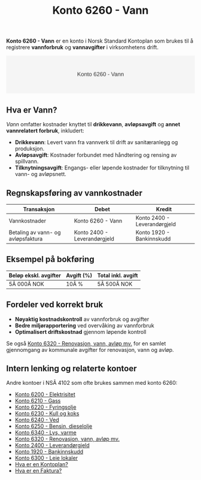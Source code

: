 ﻿---
title: "Konto 6260 - Vann"
seoTitle: "6260-vann"
description: '**Konto 6260 - Vann** er en konto i Norsk Standard Kontoplan som brukes til å registrere **vannforbruk** og **vannavgifter** i virksomhetens drift.'
---

**Konto 6260 - Vann** er en konto i Norsk Standard Kontoplan som brukes til å registrere **vannforbruk** og **vannavgifter** i virksomhetens drift.

![Illustrasjon av konto 6260 Vann](6260-vann-image.svg)

## Hva er Vann?

*Vann* omfatter kostnader knyttet til **drikkevann**, **avløpsavgift** og **annet vannrelatert forbruk**, inkludert:

* **Drikkevann**: Levert vann fra vannverk til drift av sanitæranlegg og produksjon.
* **Avløpsavgift**: Kostnader forbundet med håndtering og rensing av spillvann.
* **Tilknytningsavgift**: Engangs- eller løpende kostnader for tilknytning til vann- og avløpsnett.

## Regnskapsføring av vannkostnader

| Transaksjon                        | Debet                     | Kredit                       |
|------------------------------------|---------------------------|------------------------------|
| Vannkostnader                      | Konto 6260 - Vann         | Konto 2400 - Leverandørgjeld |
| Betaling av vann- og avløpsfaktura | Konto 2400 - Leverandørgjeld | Konto 1920 - Bankinnskudd   |

## Eksempel på bokføring

| Beløp ekskl. avgifter | Avgift (%) | Total inkl. avgift |
|-----------------------|------------|--------------------|
| 5Â 000Â NOK             | 10Â %       | 5Â 500Â NOK          |

## Fordeler ved korrekt bruk

* **Nøyaktig kostnadskontroll** av vannforbruk og avgifter
* **Bedre miljørapportering** ved overvåking av vannforbruk
* **Optimalisert driftskostnad** gjennom løpende kontroll

Se også [Konto 6320 - Renovasjon, vann, avløp mv.](/blogs/kontoplan/6320-renovasjon-vann-avlop-mv "Konto 6320 - Renovasjon, vann, avløp mv.") for en samlet gjennomgang av kommunale avgifter for renovasjon, vann og avløp.

## Intern lenking og relaterte kontoer

Andre kontoer i NSÂ 4102 som ofte brukes sammen med konto 6260:

* [Konto 6200 - Elektrisitet](/blogs/kontoplan/6200-elektrisitet "Konto 6200 - Elektrisitet")
* [Konto 6210 - Gass](/blogs/kontoplan/6210-gass "Konto 6210 - Gass")
* [Konto 6220 - Fyringsolje](/blogs/kontoplan/6220-fyringsolje "Konto 6220 - Fyringsolje")
* [Konto 6230 - Kull og koks](/blogs/kontoplan/6230-kull-koks "Konto 6230 - Kull og koks")
* [Konto 6240 - Ved](/blogs/kontoplan/6240-ved "Konto 6240 - Ved")
* [Konto 6250 - Bensin, dieselolje](/blogs/kontoplan/6250-bensin-dieselolje "Konto 6250 - Bensin, dieselolje")
* [Konto 6340 - Lys, varme](/blogs/kontoplan/6340-lys-varme "Konto 6340 - Lys, varme")
* [Konto 6320 - Renovasjon, vann, avløp mv.](/blogs/kontoplan/6320-renovasjon-vann-avlop-mv "Konto 6320 - Renovasjon, vann, avløp mv.")
* [Konto 2400 - Leverandørgjeld](/blogs/kontoplan/2400-leverandorgjeld "Konto 2400 - Leverandørgjeld")
* [Konto 1920 - Bankinnskudd](/blogs/kontoplan/1920-bankinnskudd "Konto 1920 - Bankinnskudd")
* [Konto 6300 - Leie lokaler](/blogs/kontoplan/6300-leie-lokaler "Konto 6300 - Leie lokaler")
* [Hva er en Kontoplan?](/blogs/regnskap/hva-er-kontoplan "Hva er en Kontoplan? Komplett Guide til Kontoplaner i Norsk Regnskap")
* [Hva er en Faktura?](/blogs/regnskap/hva-er-en-faktura "Hva er en Faktura? En Guide til Norske Fakturakrav")






